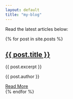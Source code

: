 ```yaml
---
layout: default
title: "my-blog"
---
```


<p>Read the latest articles below:</p>

<div class="blog-list">
{% for post in site.posts %}
    <div class="blog-item">
        <h2><a href="{{ site.baseurl }}{{ post.url }}">{{ post.title }}</a></h2>
        <p>{{ post.excerpt }}</p>
        <p>{{ post.author }}</p>
        <a class="read-more" href="{{ site.baseurl }}{{ post.url }}">Read More</a>
    </div>
{% endfor %}
</div>

